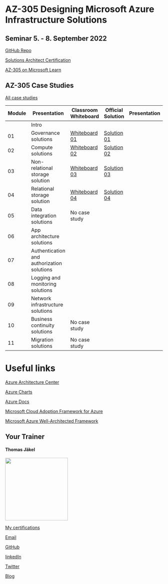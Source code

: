 # AZ-305 Designing Microsoft Azure Infrastructure Solutions

## Seminar 5. - 8. September 2022

[GitHub Repo](https://github.com/MicrosoftLearning/AZ-305-DesigningMicrosoftAzureInfrastructureSolutions)

[Solutions Architect Certification](https://docs.microsoft.com/en-us/learn/certifications/azure-solutions-architect/)

[AZ-305 on Microsoft Learn](https://aka.ms/AZ-305StudentMaterials)

## AZ-305 Case Studies

[All case studies](https://microsoftlearning.github.io/AZ-305-DesigningMicrosoftAzureInfrastructureSolutions/)


| Module    | Presentation | Classroom Whiteboard | Official Solution | Presentation |
| ----------|--------------| ---------------------|-------------------|--------------|
|    | Intro                                     |  |  |  |
| 01 | Governance solutions                      | [Whiteboard 01](https://github.com/www42/305/blob/05ef3b2794a61719efe4d2960ce46736335e8c0e/Whiteboards/Az-305%20Whiteboard%2001.png) | [Solution 01](https://github.com/www42/305/blob/05ef3b2794a61719efe4d2960ce46736335e8c0e/Solutions/AZ-305T00A-ENU-StudentCaseStudySolutionHandout-Module01.pdf) |  |
| 02 | Compute solutions                         | [Whiteboard 02](https://github.com/www42/305/blob/a76f74b5dbc214febb45849260f15ad1d4639def/Whiteboards/AZ-305%20Whiteboard%2002.png) | [Solution 02](https://github.com/www42/305/blob/a76f74b5dbc214febb45849260f15ad1d4639def/Solutions/AZ-305T00A-ENU-StudentCaseStudySolutionHandout-Module02.pdf) |  |
| 03 | Non-relational storage solution           | [Whiteboard 03](https://github.com/www42/305/blob/f5120bd1aeb36ac428389d1076cb6b852f40d9aa/Whiteboards/AZ-305%20Whiteboard%2003.png) | [Solution 03](https://github.com/www42/305/blob/0d78e8407c8a2c72bf4e5d365869b82d0e4dd69b/Solutions/AZ-305T00A-ENU-StudentCaseStudySolutionHandout-Module03.pdf) |  |
| 04 | Relational storage solution               | [Whiteboard 04](https://github.com/www42/305/blob/f5120bd1aeb36ac428389d1076cb6b852f40d9aa/Whiteboards/AZ-305%20Whiteboard%2004.png) | [Solution 04](https://github.com/www42/305/blob/0d78e8407c8a2c72bf4e5d365869b82d0e4dd69b/Solutions/AZ-305T00A-ENU-StudentCaseStudySolutionHandout-Module04.pdf) |  |
| 05 | Data integration solutions                | No case study |  |  |
| 06 | App architecture solutions                |  |  |  |
| 07 | Authentication and authorization solutions|  |  |  |
| 08 | Logging and monitoring solutions          |  |  |  |
| 09 | Network infrastructure  solutions         |  |  |  |
| 10 | Business continuity solutions             | No case study |  |  |
| 11 | Migration solutions                       | No case study |  |  |



# Useful links

[Azure Architecture Center](https://https://docs.microsoft.com/en-us/azure/architecture/)

[Azure Charts](https://https://azurecharts.com/)

[Azure Docs](https://https://docs.microsoft.com/en-us/azure/)

[Microsoft Cloud Adoption Framework for Azure](https://docs.microsoft.com/en-us/azure/cloud-adoption-framework/)

[Microsoft Azure Well-Architected Framework](https://docs.microsoft.com/en-us/azure/architecture/framework/)


##  Your Trainer
#### Thomas Jäkel

<img src="https://github.com/www42/305/blob/36482adce2952ecb70f11ed2b11ce431659a2ede/img/Profilbild.jpg" width="200"/>

[My certifications](https://www.credly.com/users/thomas-jakel)

[Email](mailto:thomas.jaekel@brainymotion.de?subject=AZ-305)

[GitHub](https://github.com/www42)

[linkedIn](https://linkedin.com/in/tjkkll)

[Twitter](https://twitter.com/tjkkll)

[Blog](https://blog.az.training)